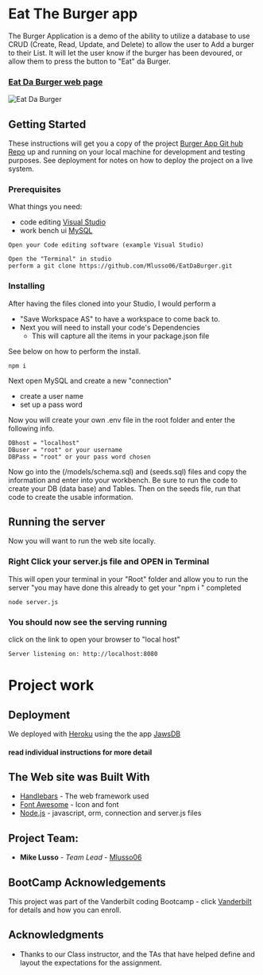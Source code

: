 # Eat The Burger app

The Burger Application is a demo of the ability to utilize a database to use CRUD (Create, Read, Update, and Delete) to allow the user to Add a burger to their List. It will let the user know if the burger has been devoured, or allow them to press the button to "Eat" da Burger. 

### [ Eat Da Burger web page](https://eatdaburger1901.herokuapp.com/)

![Eat Da Burger](https://eatdaburger1901.herokuapp.com/assets/img/burger.png)

## Getting Started

These instructions will get you a copy of the project [Burger App Git hub Repo](https://github.com/Mlusso06/EatDaBurger) up and running on your local machine for development and testing purposes. See deployment for notes on how to deploy the project on a live system.

### Prerequisites

What things you need: 
* code editing [Visual Studio](https://visualstudio.microsoft.com/)
* work bench ui [MySQL](https://dev.mysql.com/doc/workbench/en/)


```
Open your Code editing software (example Visual Studio)

Open the "Terminal" in studio
perform a git clone https://github.com/Mlusso06/EatDaBurger.git
```

### Installing

After having the files cloned into your Studio, I would perform a 
* "Save Workspace AS" to have a workspace to come back to.
* Next you will need to install your code's Dependencies
    * This will capture all the items in your package.json file

See below on how to perform the install.

```
npm i
```

Next open MySQL and create a new "connection"
* create a user name
* set up a pass word

Now you will create your own .env file in the root folder and enter the following info.


```
DBhost = "localhost"
DBuser = "root" or your username
DBPass = "root" or your pass word chosen

```
Now go into the (/models/schema.sql) and (seeds.sql) files and copy the information and enter into your workbench.
Be sure to run the code to create your DB (data base) and Tables.  Then on the seeds file, run that code to create the usable information.

## Running the server

Now you will want to run the web site locally.

### Right Click your server.js file and OPEN in Terminal

This will open your terminal in your "Root" folder and allow you to run the server "you may have done this already to get your  "npm i " completed

```
node server.js
```

### You should now see the serving running

click on the link to open your browser  to "local host"

```
Server listening on: http://localhost:8080
```

# Project work

## Deployment

We deployed with [Heroku](https://dashboard.heroku.com/apps)
using the the app [JawsDB](https://devcenter.heroku.com/articles/jawsdb)

#### read individual instructions for more detail

## The Web site was Built With

* [Handlebars](https://handlebarsjs.com/) - The web framework used
* [Font Awesome](https://fontawesome.com/) - Icon and font
* [Node.js](https://nodejs.org/en/) - javascript, orm, connection and server.js files



## Project Team:

* **Mike Lusso** - *Team Lead* - [Mlusso06](https://github.com/Mlusso06)

## BootCamp Acknowledgements 

This project was part of the Vanderbilt coding Bootcamp - click [Vanderbilt](https://bootcamps.vanderbilt.edu/)  for details and how you can enroll.

## Acknowledgments

* Thanks to our Class instructor, and the TAs that have helped define and layout the expectations for the assignment.  

